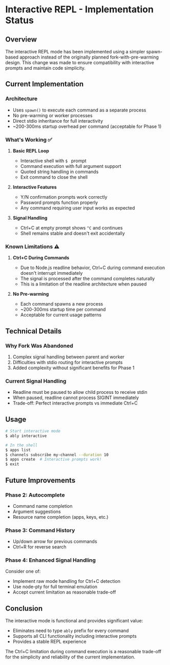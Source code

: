 # Interactive REPL - Implementation Status

## Overview

The interactive REPL mode has been implemented using a simpler spawn-based approach instead of the originally planned fork-with-pre-warming design. This change was made to ensure compatibility with interactive prompts and maintain code simplicity.

## Current Implementation

### Architecture
- Uses `spawn()` to execute each command as a separate process
- No pre-warming or worker processes
- Direct stdio inheritance for full interactivity
- ~200-300ms startup overhead per command (acceptable for Phase 1)

### What's Working ✅

1. **Basic REPL Loop**
   - Interactive shell with `$ ` prompt
   - Command execution with full argument support
   - Quoted string handling in commands
   - Exit command to close the shell

2. **Interactive Features**
   - Y/N confirmation prompts work correctly
   - Password prompts function properly
   - Any command requiring user input works as expected

3. **Signal Handling**
   - Ctrl+C at empty prompt shows `^C` and continues
   - Shell remains stable and doesn't exit accidentally

### Known Limitations ⚠️

1. **Ctrl+C During Commands**
   - Due to Node.js readline behavior, Ctrl+C during command execution doesn't interrupt immediately
   - The signal is processed after the command completes naturally
   - This is a limitation of the readline architecture when paused

2. **No Pre-warming**
   - Each command spawns a new process
   - ~200-300ms startup time per command
   - Acceptable for current usage patterns

## Technical Details

### Why Fork Was Abandoned
1. Complex signal handling between parent and worker
2. Difficulties with stdio routing for interactive prompts
3. Added complexity without significant benefits for Phase 1

### Current Signal Handling
- Readline must be paused to allow child process to receive stdin
- When paused, readline cannot process SIGINT immediately
- Trade-off: Perfect interactive prompts vs immediate Ctrl+C

## Usage

```bash
# Start interactive mode
$ ably interactive

# In the shell
$ apps list
$ channels subscribe my-channel --duration 10
$ apps create  # Interactive prompts work!
$ exit
```

## Future Improvements

### Phase 2: Autocomplete
- Command name completion
- Argument suggestions
- Resource name completion (apps, keys, etc.)

### Phase 3: Command History
- Up/down arrow for previous commands
- Ctrl+R for reverse search

### Phase 4: Enhanced Signal Handling
Consider one of:
- Implement raw mode handling for Ctrl+C detection
- Use node-pty for full terminal emulation
- Accept current limitation as reasonable trade-off

## Conclusion

The interactive mode is functional and provides significant value:
- Eliminates need to type `ably` prefix for every command
- Supports all CLI functionality including interactive prompts
- Provides a stable REPL experience

The Ctrl+C limitation during command execution is a reasonable trade-off for the simplicity and reliability of the current implementation.